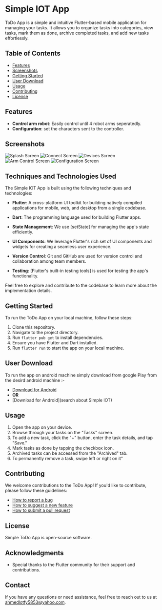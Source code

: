 # Simple IOT App

ToDo App is a simple and intuitive Flutter-based mobile application for managing your tasks. It allows you to organize tasks into categories, view tasks, mark them as done, archive completed tasks, and add new tasks effortlessly.

## Table of Contents
- [Features](#features)
- [Screenshots](#screenshots)
- [Getting Started](#getting-started)
- [User Download](#user-download)
- [Usage](#usage)
- [Contributing](#contributing)
- [License](#license)

## Features
- **Control arm robot**: Easily control until 4 robot arms seperatedly.
- **Configuration**: set the characters sent to the controller.

## Screenshots
![Splash Screen](/screenshots/splash_screen.jpg)
![Connect Screen](/screenshots/connect_screen.png)
![Devices Screen](/screenshots/devices_screen.jpg)
![Arm Control Screen](/screenshots/arm_control_screen.jpg)
![Configuration Screen](/screenshots/configuration_screen.jpg)


## Techniques and Technologies Used
The Simple IOT App is built using the following techniques and technologies:

- **Flutter**: A cross-platform UI toolkit for building natively compiled applications for mobile, web, and desktop from a single codebase.

- **Dart**: The programming language used for building Flutter apps.

- **State Management**: We use [setState] for managing the app's state efficiently.

- **UI Components**: We leverage Flutter's rich set of UI components and widgets for creating a seamless user experience.

- **Version Control**: Git and GitHub are used for version control and collaboration among team members.

- **Testing**: [Flutter's built-in testing tools] is used for testing the app's functionality.

Feel free to explore and contribute to the codebase to learn more about the implementation details.


## Getting Started
To run the ToDo App on your local machine, follow these steps:

1. Clone this repository.
2. Navigate to the project directory.
3. Run `flutter pub get` to install dependencies.
4. Ensure you have Flutter and Dart installed.
5. Run `flutter run` to start the app on your local machine.

## User Download
To run the app on android machine simply download from google Play from the desird android machine :-
- [Download for Android](https://play.google.com/store/apps/details?id=com.ahmedlotfy.simplestepsiot)
- **OR**
- [Download for Android](search about Simple IOT)

## Usage
1. Open the app on your device.
2. Browse through your tasks on the "Tasks" screen.
3. To add a new task, click the "+" button, enter the task details, and tap "Save."
4. Mark tasks as done by tapping the checkbox icon.
5. Archived tasks can be accessed from the "Archived" tab.
6. To permanently remove a task, swipe left or right on it"

## Contributing
We welcome contributions to the ToDo App! If you'd like to contribute, please follow these guidelines:

- [How to report a bug](CONTRIBUTING.md#reporting-a-bug)
- [How to suggest a new feature](CONTRIBUTING.md#suggesting-a-feature)
- [How to submit a pull request](CONTRIBUTING.md#submitting-a-pull-request)

## License
Simple ToDo App is open-source software.

## Acknowledgments
- Special thanks to the Flutter community for their support and contributions.

## Contact
If you have any questions or need assistance, feel free to reach out to us at [ahmedlotfy5853@yahoo.com](mailto:ahmedlotfy5853@yahoo.com).
